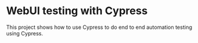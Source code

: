 # WebUI testing with Cypress

This project shows how to use Cypress to do end to end automation testing using Cypress.
